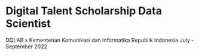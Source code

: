 # Digital Talent Scholarship Data Scientist
DQLAB x Kementerian Komunikasi dan Informatika Republik Indonesia
July - September 2022
